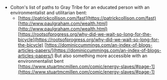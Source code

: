 - Colton's list of paths to Gray Tribe for an educated person with an environmentalist and utilitarian bent:
	- [https://patrickcollison.com/fast](https://patrickcollison.com/fast)
	  [http://www.paulgraham.com/wealth.html](http://www.paulgraham.com/wealth.html)
	  [https://rootsofprogress.org/why-did-we-wait-so-long-for-the-bicycle](https://rootsofprogress.org/why-did-we-wait-so-long-for-the-bicycle)
	  [https://dominiccummings.com/an-index-of-blogs-articles-papers/](https://dominiccummings.com/an-index-of-blogs-articles-papers/)
	  But also something more accessible with an environmentalist bent
	  [https://www.stuartmcmillen.com/comic/energy-slaves/#page-1](https://www.stuartmcmillen.com/comic/energy-slaves/#page-1)